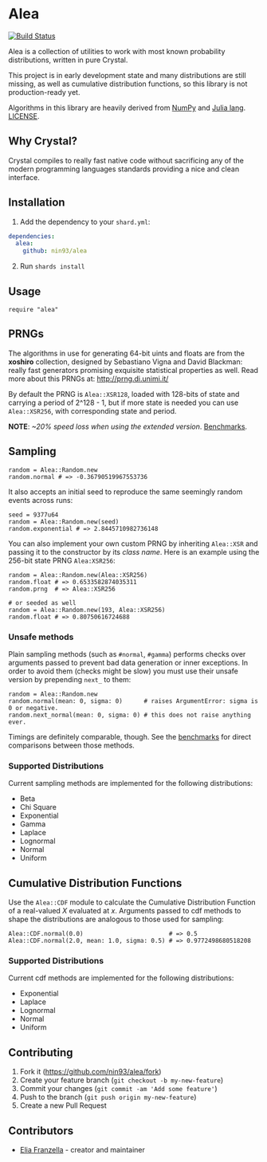 # Alea

[![Build Status](https://travis-ci.org/nin93/alea.svg?branch=master)](https://travis-ci.org/nin93/alea)

Alea is a collection of utilities to work with most known probability distributions,
written in pure Crystal.

This project is in early development state and many distributions are still missing, as well as cumulative distribution functions, so this library is not production-ready yet.

Algorithms in this library are heavily derived from [NumPy](https://github.com/numpy/numpy) and [Julia lang](https://github.com/JuliaLang/julia). [LICENSE](https://github.com/nin93/alea/tree/master/LICENSE).

## Why Crystal?
Crystal compiles to really fast native code without sacrificing any of the modern
programming languages standards providing a nice and clean interface.

## Installation

1. Add the dependency to your `shard.yml`:

  ```yaml
  dependencies:
    alea:
      github: nin93/alea
  ```

2. Run `shards install`

## Usage

```crystal
require "alea"
```

## PRNGs

The algorithms in use for generating 64-bit uints and floats are from the **xoshiro** collection, designed by Sebastiano Vigna and David Blackman: really fast generators promising exquisite statistical properties as well.
Read more about this PRNGs at: http://prng.di.unimi.it/

By default the PRNG is `Alea::XSR128`, loaded with 128-bits of state and carrying a period of 2^128 - 1, but if more state is needed you can use `Alea::XSR256`, with corresponding state and period.

**NOTE**: *~20% speed loss when using the extended version*. [Benchmarks](https://github.com/nin93/alea/tree/master/benchmarks).

## Sampling

```crystal
random = Alea::Random.new
random.normal # => -0.36790519967553736
```
It also accepts an initial seed to reproduce the same seemingly random events across runs:
```crystal
seed = 9377u64
random = Alea::Random.new(seed)
random.exponential # => 2.8445710982736148
```

You can also implement your own custom PRNG by inheriting `Alea::XSR` and passing it to the constructor by its *class name*. Here is an example using the 256-bit state PRNG `Alea:XSR256`:
```crystal
random = Alea::Random.new(Alea::XSR256)
random.float # => 0.6533582874035311
random.prng  # => Alea::XSR256

# or seeded as well
random = Alea::Random.new(193, Alea::XSR256)
random.float # => 0.80750616724688
```

### Unsafe methods

Plain sampling methods (such as `#normal`, `#gamma`) performs checks over arguments passed to prevent bad data generation or inner exceptions.
In order to avoid them (checks might be slow) you must use their unsafe version by prepending `next_` to them:

```crystal
random = Alea::Random.new
random.normal(mean: 0, sigma: 0)      # raises ArgumentError: sigma is 0 or negative.
random.next_normal(mean: 0, sigma: 0) # this does not raise anything ever.
```

Timings are definitely comparable, though. See the [benchmarks](https://github.com/nin93/alea/tree/master/benchmarks) for direct comparisons between those methods.

### Supported Distributions

Current sampling methods are implemented for the following distributions:
  - Beta
  - Chi Square
  - Exponential
  - Gamma
  - Laplace
  - Lognormal
  - Normal
  - Uniform

## Cumulative Distribution Functions

Use the `Alea::CDF` module to calculate the Cumulative Distribution Function of a real-valued *X* evaluated at *x*. Arguments passed to cdf methods to shape the distributions are analogous to those used for sampling:

```crystal
Alea::CDF.normal(0.0)                        # => 0.5
Alea::CDF.normal(2.0, mean: 1.0, sigma: 0.5) # => 0.9772498680518208
```

### Supported Distributions

Current cdf methods are implemented for the following distributions:
  - Exponential
  - Laplace
  - Lognormal
  - Normal
  - Uniform

## Contributing

1. Fork it (<https://github.com/nin93/alea/fork>)
2. Create your feature branch (`git checkout -b my-new-feature`)
3. Commit your changes (`git commit -am 'Add some feature'`)
4. Push to the branch (`git push origin my-new-feature`)
5. Create a new Pull Request

## Contributors

- [Elia Franzella](https://github.com/nin93) - creator and maintainer

